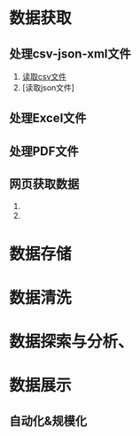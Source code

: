# 数据获取
## 处理csv-json-xml文件
1. [读取csv文件](https://github.com/lafitehhq/PythonBook/blob/master/Python-03%E6%95%B0%E6%8D%AE%E5%A4%84%E7%90%86/Reference/code/chp3-csv-json-xml-%E5%A4%84%E7%90%86csv-json-xml%E6%96%87%E4%BB%B6/import_csv_data.py)
2. [读取json文件]

## 处理Excel文件

## 处理PDF文件

## 网页获取数据
1.
2.

# 数据存储

# 数据清洗

# 数据探索与分析、

# 数据展示

## 自动化&规模化